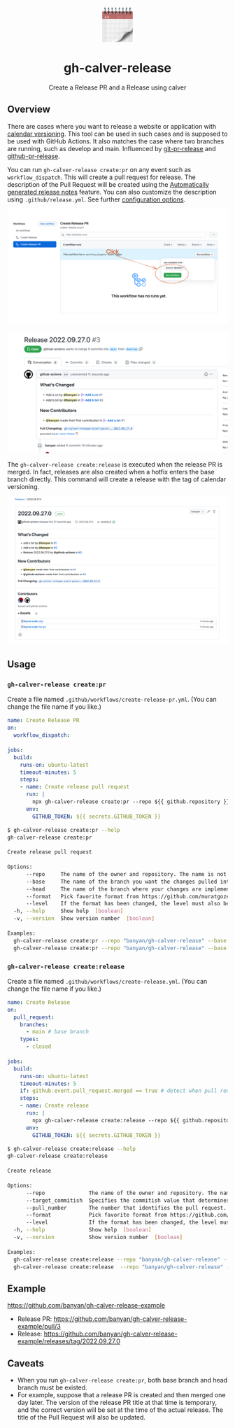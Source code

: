 <div class="hero" align="center">

<img src="assets/spiral-calendar.png" width="80" height="80" alt="spiral-calendar">

# gh-calver-release

Create a Release PR and a Release using calver

</div>

## Overview

There are cases where you want to release a website or application with [calendar versioning](https://calver.org/).
This tool can be used in such cases and is supposed to be used with GitHub Actions. It also matches the case where two branches are running, such as develop and main. Influenced by [git-pr-release](https://github.com/x-motemen/git-pr-release) and [github-pr-release](https://github.com/uiur/github-pr-release).

You can run `gh-calver-release create:pr` on any event such as `workflow_dispatch`. This will create a pull request for release. The description of the Pull Request will be created using the [Automatically generated release notes](https://docs.github.com/en//repositories/releasing-projects-on-github/automatically-generated-release-notes) feature. You can also customize the description using `.github/release.yml`. See further [configuration options](https://docs.github.com/en//repositories/releasing-projects-on-github/automatically-generated-release-notes#configuration-options).

![](assets/workflow.png)

![](assets/release-pr.png)

The `gh-calver-release create:release` is executed when the release PR is merged. In fact, releases are also created when a hotfix enters the base branch directly. This command will create a release with the tag of calendar versioning.

![](assets/release.png)

## Usage

### `gh-calver-release create:pr`

Create a file named `.github/workflows/create-release-pr.yml`. (You can change the file name if you like.)

```yml
name: Create Release PR
on:
  workflow_dispatch:

jobs:
  build:
    runs-on: ubuntu-latest
    timeout-minutes: 5
    steps:
    - name: Create release pull request
      run: |
        npx gh-calver-release create:pr --repo ${{ github.repository }} --base main --head develop
      env:
        GITHUB_TOKEN: ${{ secrets.GITHUB_TOKEN }}
```

```bash
$ gh-calver-release create:pr --help
gh-calver-release create:pr

Create release pull request

Options:
      --repo     The name of the owner and repository. The name is not case sensitive. (e.g. owner/repo)  [string] [required]
      --base     The name of the branch you want the changes pulled into. This should be an existing branch on the current repository.  [string] [required]
      --head     The name of the branch where your changes are implemented.  [string] [required]
      --format   Pick favorite format from https://github.com/muratgozel/node-calver#choose-format. The default is "yyyy.0m.0d.minor".  [string]
      --level    If the format has been changed, the level must also be changed to the appropriate one. The default is "calendar.minor".  [string]
  -h, --help     Show help  [boolean]
  -v, --version  Show version number  [boolean]

Examples:
  gh-calver-release create:pr --repo "banyan/gh-calver-release" --base "main" --head "develop"                                                       Specify only required argument usage
  gh-calver-release create:pr --repo "banyan/gh-calver-release" --base "main" --head "develop" --format "yyyy.0m.0d.minor" --level "calendar.minor"  Specify additional format and level usage
```

### `gh-calver-release create:release`

Create a file named `.github/workflows/create-release.yml`. (You can change the file name if you like.)

```yml
name: Create Release
on:
  pull_request:
    branches:
      - main # base branch
    types:
      - closed

jobs:
  build:
    runs-on: ubuntu-latest
    timeout-minutes: 5
    if: github.event.pull_request.merged == true # detect when pull request is merged
    steps:
    - name: Create release
      run: |
        npx gh-calver-release create:release --repo ${{ github.repository }} --target_commitish main --pull_number ${{ github.event.pull_request.number }}
      env:
        GITHUB_TOKEN: ${{ secrets.GITHUB_TOKEN }}
```

```bash
$ gh-calver-release create:release --help
gh-calver-release create:release

Create release

Options:
      --repo              The name of the owner and repository. The name is not case sensitive.  [string] [required]
      --target_commitish  Specifies the commitish value that determines where the Git tag is created from. Can be any branch or commit SHA. Unused if the Git tag already exists.  [string] [required]
      --pull_number       The number that identifies the pull request.  [number] [required]
      --format            Pick favorite format from https://github.com/muratgozel/node-calver#choose-format. The default is "yyyy.0m.0d.minor".  [string]
      --level             If the format has been changed, the level must also be changed to the appropriate one. The default is "calendar.minor".  [string]
  -h, --help              Show help  [boolean]
  -v, --version           Show version number  [boolean]

Examples:
  gh-calver-release create:release --repo "banyan/gh-calver-release" --target_commitish "main" --pull_number 1                                                        Specify only required argument usage
  gh-calver-release create:release  --repo "banyan/gh-calver-release" --target_commitish "main" --pull_number 1 --format "yyyy.0m.0d.minor" --level "calendar.minor"  Specify additional format and level usage
```

## Example

https://github.com/banyan/gh-calver-release-example

- Release PR: https://github.com/banyan/gh-calver-release-example/pull/3
- Release: https://github.com/banyan/gh-calver-release-example/releases/tag/2022.09.27.0

## Caveats

- When you run `gh-calver-release create:pr`, both base branch and head branch must be existed.
- For example, suppose that a release PR is created and then merged one day later. The version of the release PR title at that time is temporary, and the correct version will be set at the time of the actual release. The title of the Pull Request will also be updated.

